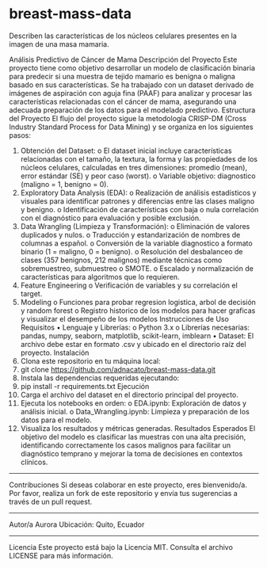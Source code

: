 # breast-mass-data
Describen las características de los núcleos celulares presentes en la imagen de una masa mamaria.

Análisis Predictivo de Cáncer de Mama
Descripción del Proyecto
Este proyecto tiene como objetivo desarrollar un modelo de clasificación binaria para predecir si una muestra de tejido mamario es benigna o maligna basado en sus características. Se ha trabajado con un dataset derivado de imágenes de aspiración con aguja fina (PAAF) para analizar y procesar las características relacionadas con el cáncer de mama, asegurando una adecuada preparación de los datos para el modelado predictivo.
Estructura del Proyecto
El flujo del proyecto sigue la metodología CRISP-DM (Cross Industry Standard Process for Data Mining) y se organiza en los siguientes pasos:
1.	Obtención del Dataset:
o	El dataset inicial incluye características relacionadas con el tamaño, la textura, la forma y las propiedades de los núcleos celulares, calculadas en tres dimensiones: promedio (mean), error estándar (SE) y peor caso (worst).
o	Variable objetivo: diagnostico (maligno = 1, benigno = 0).
2.	Exploratory Data Analysis (EDA):
o	Realización de análisis estadísticos y visuales para identificar patrones y diferencias entre las clases maligno y benigno.
o	Identificación de características con baja o nula correlación con el diagnóstico para evaluación y posible exclusión.
3.	Data Wrangling (Limpieza y Transformación):
o	Eliminación de valores duplicados y nulos.
o	Traducción y estandarización de nombres de columnas a español.
o	Conversión de la variable diagnostico a formato binario (1 = maligno, 0 = benigno).
o	Resolución del desbalanceo de clases (357 benignos, 212 malignos) mediante técnicas como sobremuestreo, submuestreo o SMOTE.
o	Escalado y normalización de características para algoritmos que lo requieren.
4. Feature Engineering
o	Verificación de variables y su correlación el target.
5. Modeling
o	Funciones para probar regresion logistica, arbol de decisión y random forest
o	Registro historico de los modelos para hacer graficas y visualizar el desempeño de los modelos
Instrucciones de Uso
Requisitos
•	Lenguaje y Librerías: 
o	Python 3.x
o	Librerías necesarias: pandas, numpy, seaborn, matplotlib, scikit-learn, imblearn
•	Dataset: El archivo debe estar en formato .csv y ubicado en el directorio raíz del proyecto.
Instalación
1.	Clona este repositorio en tu máquina local: 
2.	git clone https://github.com/adnacato/breast-mass-data.git
3.	Instala las dependencias requeridas ejecutando: 
4.	pip install -r requirements.txt
Ejecución
1.	Carga el archivo del dataset en el directorio principal del proyecto.
2.	Ejecuta los notebooks en orden: 
o	EDA.ipynb: Exploración de datos y análisis inicial.
o	Data_Wrangling.ipynb: Limpieza y preparación de los datos para el modelo.
3.	Visualiza los resultados y métricas generadas.
Resultados Esperados
El objetivo del modelo es clasificar las muestras con una alta precisión, identificando correctamente los casos malignos para facilitar un diagnóstico temprano y mejorar la toma de decisiones en contextos clínicos.
________________________________________
Contribuciones
Si deseas colaborar en este proyecto, eres bienvenido/a. Por favor, realiza un fork de este repositorio y envía tus sugerencias a través de un pull request.
________________________________________
Autor/a
Aurora
Ubicación: Quito, Ecuador
________________________________________
Licencia
Este proyecto está bajo la Licencia MIT. Consulta el archivo LICENSE para más información.

